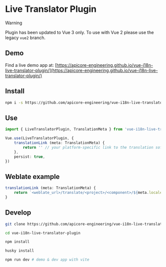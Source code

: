 # Live Translator Plugin
> [!WARNING]  
> Plugin has been updated to Vue 3 only. To use with Vue 2 please use the legacy `vue2` branch.

## Demo
Find a live demo app at: [https://apicore-engineering.github.io/vue-i18n-live-translator-plugin/](https://apicore-engineering.github.io/vue-i18n-live-translator-plugin/)

## Install
```bash
npm i -s https://github.com/apicore-engineering/vue-i18n-live-translator-plugin
```

## Use
```typescript
import { LiveTranslatorPlugin, TranslationMeta } from 'vue-i18n-live-translator-plugin'

Vue.use(LiveTranslatorPlugin, {
    translationLink (meta: TranslationMeta) {
        return '' // your platform-specific link to the translation software
    },
    persist: true,
})
```

## Weblate example
```typescript
translationLink (meta: TranslationMeta) {
    return `<weblate_url>/translate/<project>/<component>/${meta.locale}/?q=context:=${meta.path}`
}
```

## Develop
```bash
git clone https://github.com/apicore-engineering/vue-i18n-live-translator-plugin
```
```bash
cd vue-i18n-live-translator-plugin
```
```bash
npm install
```
```bash
husky install
```
```bash
npm run dev # demo & dev app with vite
```